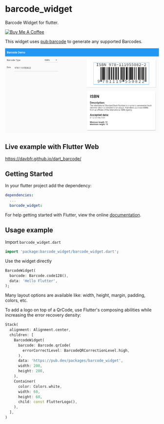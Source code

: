 # barcode_widget

Barcode Widget for flutter.

[![Buy Me A Coffee](https://bmc-cdn.nyc3.digitaloceanspaces.com/BMC-button-images/custom_images/orange_img.png "Buy Me A Coffee")](https://www.buymeacoffee.com/JORBmbw9h "Buy Me A Coffee")

This widget uses [pub:barcode](https://pub.dev/packages/barcode) to generate any supported Barcodes.

<img alt="Barcode Demo" src="https://raw.githubusercontent.com/DavBfr/dart_barcode/master/img/flutter.png">

## Live example with Flutter Web

<https://davbfr.github.io/dart_barcode/>

## Getting Started

In your flutter project add the dependency:

```yml
dependencies:
  ...
  barcode_widget:
```

For help getting started with Flutter, view the online
[documentation](https://flutter.dev/).

## Usage example

Import `barcode_widget.dart`

```dart
import 'package:barcode_widget/barcode_widget.dart';
```

Use the widget directly

```dart
BarcodeWidget(
  barcode: Barcode.code128(),
  data: 'Hello Flutter',
);
```

Many layout options are available like: width, height, margin, padding, colors, etc.

To add a logo on top of a QrCode, use Flutter's composing abilities while increasing the error recovery density:

```dart
Stack(
  alignment: Alignment.center,
  children: [
    BarcodeWidget(
      barcode: Barcode.qrCode(
        errorCorrectLevel: BarcodeQRCorrectionLevel.high,
      ),
      data: 'https://pub.dev/packages/barcode_widget',
      width: 200,
      height: 200,
    ),
    Container(
      color: Colors.white,
      width: 60,
      height: 60,
      child: const FlutterLogo(),
    ),
  ],
)
```
